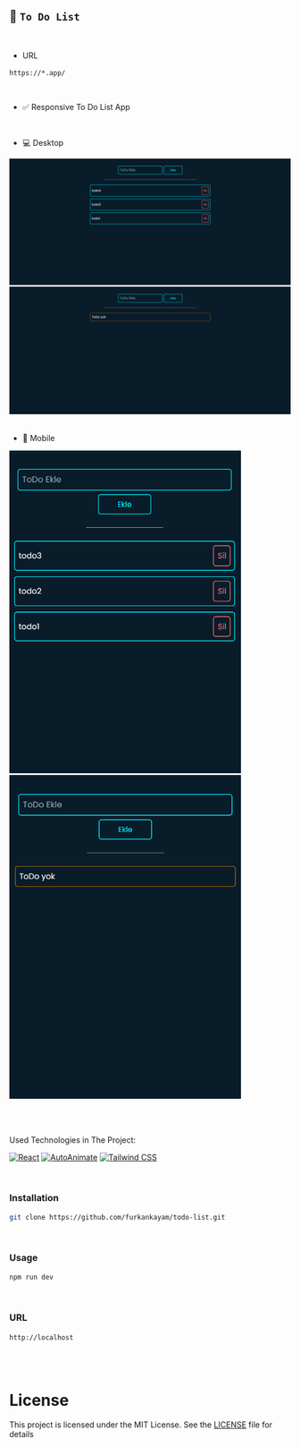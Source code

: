 ## 📃 `To Do List`

<br>

- URL

```url
https://*.app/
```

<br>

- ✅ Responsive To Do List App

<br>

- 💻 Desktop

<div align="center">
<img src="./images/todo2.png" alt="todo-app">
</div>
<div align="center">
<img src="./images/todo1.png" alt="todo-app">
</div>

<br>

- 📱 Mobile

<img width="415px" height="auto" src="./images/todo3.png" alt="mobile deactive"><img width="415px" height="auto" src="./images/todo4.png" alt="mobile active">

<br>
<br>

Used Technologies in The Project:

[![React](https://img.shields.io/badge/React-18.0-000?style=for-the-badge&logo=react&logoColor=white&color=61DAFB)](https://react.dev/)
[![AutoAnimate](https://img.shields.io/badge/AutoAnimate-0.8-000?style=for-the-badge&logo=reverbnation&logoColor=white&color=000000)](https://react-icons.github.io/react-icons/)
[![Tailwind CSS](https://img.shields.io/badge/Tailwind%20CSS-3.4-000?style=for-the-badge&logo=tailwindcss&logoColor=white&color=06B6D4)](https://react-icons.github.io/react-icons/)

<br>

### Installation

```bash
git clone https://github.com/furkankayam/todo-list.git
```

<br>

### Usage

```bash
npm run dev
```

<br>

### URL

```bash
http://localhost
```

<br>

<br>

# License

This project is licensed under the MIT License. See the [LICENSE](./LICENSE) file for details
